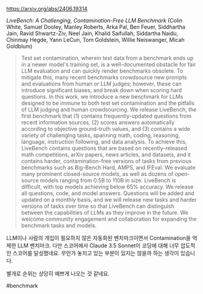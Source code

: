 https://arxiv.org/abs/2406.19314

*LiveBench: A Challenging, Contamination-Free LLM Benchmark* (Colin White, Samuel Dooley, Manley Roberts, Arka Pal, Ben Feuer, Siddhartha Jain, Ravid Shwartz-Ziv, Neel Jain, Khalid Saifullah, Siddartha Naidu, Chinmay Hegde, Yann LeCun, Tom Goldstein, Willie Neiswanger, Micah Goldblum)

> Test set contamination, wherein test data from a benchmark ends up in a newer model's training set, is a well-documented obstacle for fair LLM evaluation and can quickly render benchmarks obsolete. To mitigate this, many recent benchmarks crowdsource new prompts and evaluations from human or LLM judges; however, these can introduce significant biases, and break down when scoring hard questions. In this work, we introduce a new benchmark for LLMs designed to be immune to both test set contamination and the pitfalls of LLM judging and human crowdsourcing. We release LiveBench, the first benchmark that (1) contains frequently-updated questions from recent information sources, (2) scores answers automatically according to objective ground-truth values, and (3) contains a wide variety of challenging tasks, spanning math, coding, reasoning, language, instruction following, and data analysis. To achieve this, LiveBench contains questions that are based on recently-released math competitions, arXiv papers, news articles, and datasets, and it contains harder, contamination-free versions of tasks from previous benchmarks such as Big-Bench Hard, AMPS, and IFEval. We evaluate many prominent closed-source models, as well as dozens of open-source models ranging from 0.5B to 110B in size. LiveBench is difficult, with top models achieving below 65% accuracy. We release all questions, code, and model answers. Questions will be added and updated on a monthly basis, and we will release new tasks and harder versions of tasks over time so that LiveBench can distinguish between the capabilities of LLMs as they improve in the future. We welcome community engagement and collaboration for expanding the benchmark tasks and models.

LLM이나 사람의 개입이 필요하지 않은 자동화된 벤치마크이면서 Contamination을 억제한 LLM 벤치마크. 다만 스코어에서 Claude 3.5 Sonnet이 코딩에 대해 너무 압도적인 스코어를 달성했네요. 무언가 놓치고 있는 부분이 있지는 않을까 하는 생각이 있습니다.

별개로 순위는 상당히 예쁘게 나오는 것 같네요.

#benchmark 